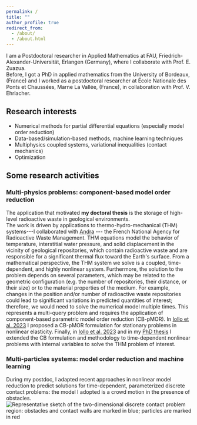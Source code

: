 ```yaml
---
permalink: /
title: ""
author_profile: true
redirect_from: 
  - /about/
  - /about.html
---
```

I am a Postdoctoral researcher in Applied Mathematics at FAU, Friedrich-Alexander-Universität, Erlangen (Germany), where I collaborate with Prof. E. Zuazua.\
Before, I got a PhD in applied mathematics from the University of Bordeaux, (France) and I worked as a postdoctoral researcher at École Nationale des Ponts et Chaussées, Marne La Vallée, (France), in collaboration with Prof. V. Ehrlacher.

## Research interests
<ul>
<li> Numerical methods for partial differential equations (especially model order reduction) </li>
<li>Data-based/simulation-based methods, machine learning techniques </li>
<li>Multiphysics coupled systems, variational inequalities (contact mechanics) </li>
<li>Optimization </li>
</ul> 

<!-- Questo è un commento e non verrà visualizzato nella pagina -->
## Some research activities
### Multi-physics problems: component-based model order reduction
The application that motivated **my doctoral thesis** is the storage of high-level radioactive waste in geological environments.  
The work is driven by applications to thermo-hydro-mechanical (THM) systems---I collaborated with [Andra](https://www.andra.fr)
--- the French National Agency for Radioactive Waste Management.
THM equations model the behavior of temperature, interstitial water pressure, and solid displacement in the vicinity of geological repositories, which contain radioactive waste and are responsible for a significant thermal flux toward the Earth's surface. 
From a mathematical perspective, the THM system we solve is a coupled, time-dependent, and highly nonlinear system. Furthermore, the solution to the problem depends on several parameters, which may be related to the geometric configuration (e.g. the number of repositories, their distance, or their size) or to the material properties of the medium. 
For example, changes in the position and/or number of radioactive waste repositories could lead to significant variations in predicted quantities of interest; therefore, we would need to solve the numerical model multiple times. 
This represents a multi-query problem and requires the application of component-based parametric model order reduction (CB-pMOR).
In [Iollo et al. 2023](https://www.sciencedirect.com/science/article/pii/S0045782522007423) I proposed a CB-pMOR formulation for stationary problems in nonlinear elasticity. 
Finally, in [Iollo et al. 2023](https://www.scipedia.com/wd/images/d/d9/Draft_Sanchez_Pinedo_755799274pap_193.pdf) and in my [PhD thesis](https://theses.hal.science/tel-04006932/document) I extended the CB formulation and methodology to time-dependent nonlinear problems with internal variables to solve the THM problem of interest.

### Multi-particles systems: model order reduction and machine learning
During my postdoc, I adapted recent approaches in nonlinear model reduction to predict solutions for time-dependent, parameterized discrete contact problems: the model I adopted is a crowd motion in the presence of obstacles. 
![Representative sketch of the two-dimensional discrete contact problem region: obstacles and contact
walls are marked in blue; particles are marked in red](files/domain.png)




<!--\[ a^2 + b^2 = c^2 \]

Possiamo anche scrivere una formula inline, come \( E = mc^2 \), per rappresentare la famosa equazione di Einstein sulla relatività.


 -->
